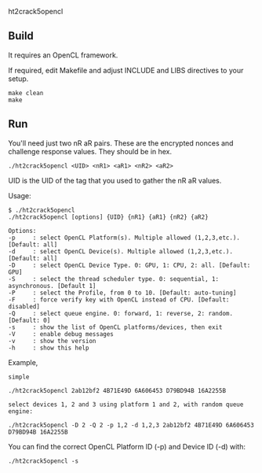 ht2crack5opencl



Build
-----

It requires an OpenCL framework.

If required, edit Makefile and adjust INCLUDE and LIBS directives to your setup.

```
make clean
make
```

Run
---

You'll need just two nR aR pairs.  These are the
encrypted nonces and challenge response values.  They should be in hex.

```
./ht2crack5opencl <UID> <nR1> <aR1> <nR2> <aR2>
```

UID is the UID of the tag that you used to gather the nR aR values.

Usage:

```
$ ./ht2crack5opencl
./ht2crack5opencl [options] {UID} {nR1} {aR1} {nR2} {aR2}

Options:
-p     : select OpenCL Platform(s). Multiple allowed (1,2,3,etc.). [Default: all]
-d     : select OpenCL Device(s). Multiple allowed (1,2,3,etc.). [Default: all]
-D     : select OpenCL Device Type. 0: GPU, 1: CPU, 2: all. [Default: GPU]
-S     : select the thread scheduler type. 0: sequential, 1: asynchronous. [Default 1]
-P     : select the Profile, from 0 to 10. [Default: auto-tuning]
-F     : force verify key with OpenCL instead of CPU. [Default: disabled]
-Q     : select queue engine. 0: forward, 1: reverse, 2: random. [Default: 0]
-s     : show the list of OpenCL platforms/devices, then exit
-V     : enable debug messages
-v     : show the version
-h     : show this help
```

Example,

```
simple

./ht2crack5opencl 2ab12bf2 4B71E49D 6A606453 D79BD94B 16A2255B

select devices 1, 2 and 3 using platform 1 and 2, with random queue engine:

./ht2crack5opencl -D 2 -Q 2 -p 1,2 -d 1,2,3 2ab12bf2 4B71E49D 6A606453 D79BD94B 16A2255B
```


You can find the correct OpenCL Platform ID (-p) and Device ID (-d) with:

```
./ht2crack5opencl -s
```
